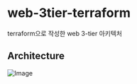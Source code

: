 # web-3tier-terraform
terraform으로 작성한 web 3-tier 아키텍처

## Architecture
![Image](https://github.com/user-attachments/assets/03f1f396-d703-4f1b-b407-543ab911ed3f)
